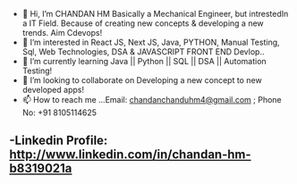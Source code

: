 - 👋 Hi, I’m CHANDAN HM Basically a Mechanical Engineer, but intrestedIn a IT Field. Because of creating new concepts & developing a new trends. Aim Cdevops!
- 👀 I’m interested in React JS, Next JS, Java, PYTHON, Manual Testing, Sql, Web Technologies, DSA & JAVASCRIPT FRONT END Devlop..
- 🌱 I’m currently learning Java || Python || SQL || DSA || Automation Testing!
- 💞️ I’m looking to collaborate on Developing a new concept to new developed apps!
- 📫 How to reach me ...Email: chandanchanduhm4@gmail.com ; Phone No: +91 8105114625
 
-Linkedin Profile: http://www.linkedin.com/in/chandan-hm-b8319021a
-

<!---
chandanhm1999/chandanhm1999 is a ✨ special ✨ repository because its `README.md` (this file) appears on your GitHub profile.
You can click the Preview link to take a look at your changes.
--->

